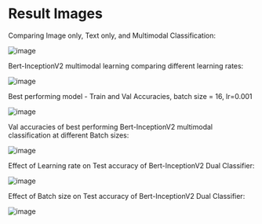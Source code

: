 # Result Images

Comparing Image only, Text only, and Multimodal Classification:

![image](https://user-images.githubusercontent.com/88116854/228612914-b8a8873d-af80-4829-88ff-f018d50fc344.png)

Bert-InceptionV2 multimodal learning comparing different learning rates:

![image](https://user-images.githubusercontent.com/88116854/228613063-8424221a-b515-44c8-a435-2dec86de3133.png)

Best performing model - Train and Val Accuracies, batch size = 16, lr=0.001

![image](https://user-images.githubusercontent.com/88116854/228613267-3f78003e-6b36-4c49-9210-f428c774dded.png)

Val accuracies of best performing Bert-InceptionV2 multimodal classification at different Batch sizes:

![image](https://user-images.githubusercontent.com/88116854/228613354-8f871bf4-0e88-4c8a-8b26-f15dc5ec56c4.png)

Effect of Learning rate on Test accuracy of Bert-InceptionV2 Dual Classifier:

![image](https://user-images.githubusercontent.com/88116854/228613426-3402d3b0-e67c-4774-ae6a-d019a3e299ad.png)

Effect of Batch size on Test accuracy of Bert-InceptionV2 Dual Classifier:

![image](https://user-images.githubusercontent.com/88116854/228613515-6910624d-b69b-4a6f-b26d-8366f53b1765.png)

